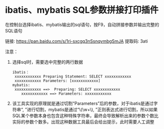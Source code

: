 # ibatis、mybatis SQL参数拼接打印插件

在控制台选择ibatis、mybatis输出的sql语句，按F9，自动拼接参数并输出完整的SQL语句  

链接: https://pan.baidu.com/s/1ri-sxcgq3nSsnqvmbgSmJA 提取码: 3ati    

注意：

1. 选择sql时，需要选中完整的两行数据  

   ```
   ibatis：
   	xxxxxxxxxxxx Preparing Statement: SELECT xxxxxxxxxxxx  
   	xxxxxxxxxxxx Parameters: [xxxxxxxxxxxx]  
   mybatis:  
   	xxxxxxxxxxxx ==>  Preparing: SELECT xxxxxxxxxxxx  
       xxxxxxxxxxxx ==> Parameters: xxxxxxxxxxxx
   ```

2. 该工具实现的原理就是通过切割“Parameters”后的参数，对于ibatis是通过字符串“, ”进行切割，mybatis是通过“\\(\\w+\\), ”正则表达式进行切割，所以如果SQL某个参数本身也包含这种特殊字符串，最终会导致解析出来的参数个数比实际的参数个数多。出现这种数据工具最后会给出提示，此时需要人工调整

